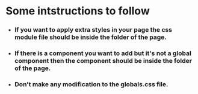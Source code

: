 # Some intstructions to follow

-   ### If you want to apply extra styles in your page the css module file should be inside the folder of the page.

-   ### If there is a component you want to add but it's not a global component then the component should be inside the folder of the page.

-   ### Don't make any modification to the globals.css file.
